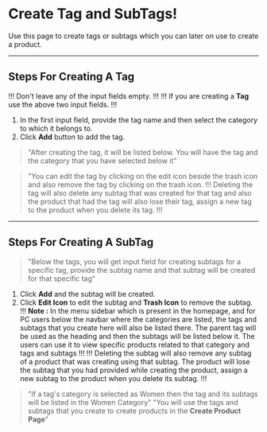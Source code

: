 # Create Tag and SubTags!

Use this page to create tags or subtags which you can later on use to create a product.

---

## Steps For Creating A Tag
!!!
Don't leave any of the input fields empty.
!!!
!!!
If you are creating a **Tag** use the above two input fields.
!!!

1. In the first input field, provide the tag name and then select the category to which it belongs to.
2. Click **Add** button to add the tag.

> "After creating the tag, it will be listed below. You will have the tag and the category that you have selected below it"

> "You can edit the tag by clicking on the edit icon beside the trash icon and also remove the tag by clicking on the trash icon.
!!!
Deleting the tag will also delete any subtag that was created for that tag and also the product that had the tag will also lose their tag, assign a new tag to the product when you delete its tag.
!!!
---

## Steps For Creating A SubTag
> "Below the tags, you will get input field for creating subtags for a specific tag, provide the subtag name and that subtag will be created for that specific tag"
1. Click **Add** and the subtag will be created.
2. Click **Edit Icon** to edit the subtag and **Trash Icon** to remove the subtag.
!!!
**Note :** In the menu sidebar which is present in the homepage, and for PC users below the navbar where the categories are listed, the tags and subtags that you create here will also be listed there. The parent tag will be used as the heading and then the subtags will be listed below it. The users can use it to view specific products related to that category and tags and subtags
!!!
!!!
Deleting the subtag will also remove any subtag of a product that was creating using that subtag. The product will lose the subtag that you had provided while creating the product, assign a new subtag to the product when you delete its subtag.
!!!
>"If a tag's category is selected as Women then the tag and its subtags will be listed in the Women Category"
>"You will use the tags and subtags that you create to create products in the **Create Product Page**"